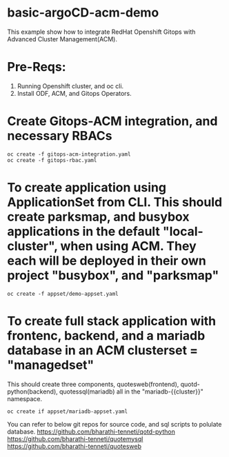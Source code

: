 # basic-argoCD-acm-demo

This example show how to integrate RedHat Openshift Gitops with Advanced Cluster Management(ACM).

# Pre-Reqs:

1. Running Openshift cluster, and oc cli.
2. Install ODF, ACM, and Gitops Operators.

# Create Gitops-ACM integration, and necessary RBACs

```
oc create -f gitops-acm-integration.yaml
oc create -f gitops-rbac.yaml
```

# To create application using ApplicationSet from CLI. This should create parksmap, and busybox applications in the default "local-cluster", when using ACM. They each will be deployed in their own project "busybox", and "parksmap"
```
oc create -f appset/demo-appset.yaml
```

# To create full stack application with frontenc, backend, and a mariadb database in an ACM clusterset = "managedset" 
This should create three components, quotesweb(frontend), quotd-python(backend), quotessql(mariadb) all in the "mariadb-{{cluster}}" namespace.

```
oc create if appset/mariadb-appset.yaml
```
You can refer to below git repos for source code, and sql scripts to polulate database.
https://github.com/bharathi-tenneti/qotd-python
https://github.com/bharathi-tenneti/quotemysql
https://github.com/bharathi-tenneti/quotesweb


